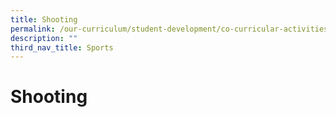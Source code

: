 ```yaml
---
title: Shooting
permalink: /our-curriculum/student-development/co-curricular-activities/sports-games/shooting/
description: ""
third_nav_title: Sports
---
```

# **Shooting**